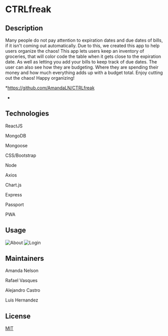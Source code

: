 # CTRLfreak

## Description
Many people do not pay attention to expiration dates and due dates of bills, if it isn't coming out automatically. Due to this, we created this app to help users organize the chaos! This app lets users keep an inventory of groceries, that will color code the table when it gets close to the expiration date. As well as letting you add your bills to keep track of due dates. The user can also see how they are budgeting. Where they are spending their money and how much everything adds up with a budget total. Enjoy cutting out the chaos! Happy organizing! 

*https://github.com/AmandaLN/CTRLfreak

*

## Technologies

ReactJS

MongoDB

Mongoose

CSS/Bootstrap

Node

Axios

Chart.js

Express

Passport

PWA

## Usage
![About]("./public/assets/images/about.png")
![Login]("./public/assets/images/about.png")
![]()
![]()
![]()

## Maintainers
Amanda Nelson

Rafael Vasques

Alejandro Castro

Luis Hernandez

## License
[MIT](https://choosealicense.com/licenses/mit/)